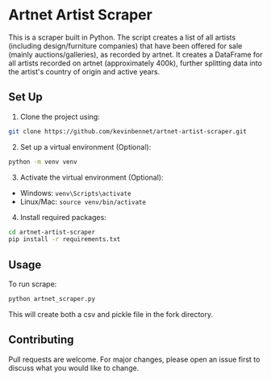 # Artnet Artist Scraper
This is a scraper built in Python. The script creates a list of all artists (including design/furniture companies) that have been offered for sale (mainly auctions/galleries), as recorded by artnet. It creates a DataFrame for all artists recorded on artnet (approximately 400k), further splitting data into the artist's country of origin and active years.

## Set Up

1. Clone the project using:

```bash
git clone https://github.com/kevinbennet/artnet-artist-scraper.git
```

2. Set up a virtual environment (Optional):

```bash
python -m venv venv
```

3. Activate the virtual environment (Optional):

- Windows: `venv\Scripts\activate`
- Linux/Mac: `source venv/bin/activate`

4. Install required packages:

```bash
cd artnet-artist-scraper
pip install -r requirements.txt
```

## Usage
To run scrape:
```python
python artnet_scraper.py
```
This will create both a csv and pickle file in the fork directory.

## Contributing
Pull requests are welcome. For major changes, please open an issue first to discuss what you would like to change.
